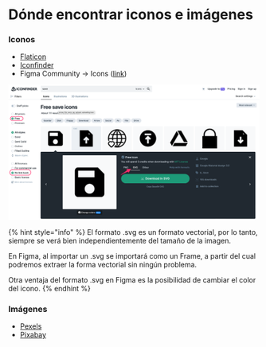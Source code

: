 # Dónde encontrar iconos e imágenes

### Iconos

* [Flaticon](https://www.flaticon.com)
* [Iconfinder](https://www.iconfinder.com)
* Figma Community -> Icons ([link](https://www.figma.com/community/icons))

![Iconfinder](../.gitbook/assets/iconfinder.png)

{% hint style="info" %}
El formato .svg es un formato vectorial, por lo tanto, siempre se verá bien independientemente del tamaño de la imagen.

En Figma, al importar un .svg se importará como un Frame, a partir del cual podremos extraer la forma vectorial sin ningún problema.

Otra ventaja del formato .svg en Figma es la posibilidad de cambiar el color del icono.
{% endhint %}

### Imágenes

* [Pexels](https://www.pexels.com/)
* [Pixabay](https://pixabay.com/)
